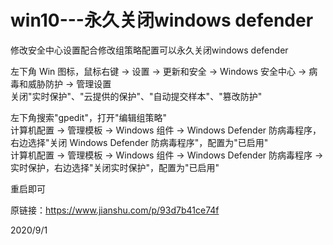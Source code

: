 # win10---永久关闭windows defender

修改安全中心设置配合修改组策略配置可以永久关闭windows defender  


左下角 Win 图标，鼠标右键 -> 设置 -> 更新和安全 -> Windows 安全中心 -> 病毒和威胁防护 -> 管理设置  
关闭"实时保护"、"云提供的保护"、"自动提交样本"、"篡改防护"  

左下角搜索"gpedit"，打开"编辑组策略"  
计算机配置 -> 管理模板 -> Windows 组件 -> Windows Defender 防病毒程序，右边选择"关闭 Windows Defender 防病毒程序"，配置为"已启用"  
计算机配置 -> 管理模板 -> Windows 组件 -> Windows Defender 防病毒程序 -> 实时保护，右边选择"关闭实时保护"，配置为"已启用"  

重启即可  


原链接：https://www.jianshu.com/p/93d7b41ce74f  


2020/9/1  
